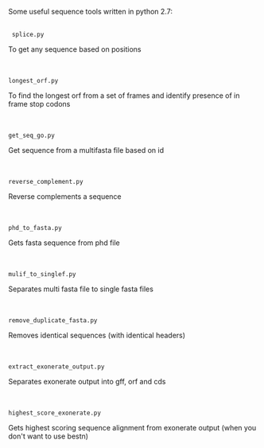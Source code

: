Some useful sequence tools written in python 2.7:<br /><br />
															
	 splice.py
To get any sequence based on positions <br /> <br /> <br /> 

	longest_orf.py
To find the longest orf from a set of frames and identify presence of in frame stop codons <br /> <br /> <br />

	get_seq_go.py
Get sequence from a multifasta file based on id <br /> <br /> <br /> 

	reverse_complement.py
Reverse complements a sequence <br /> <br /> <br /> 

	phd_to_fasta.py
Gets fasta sequence from phd file <br /> <br /> <br /> 

	mulif_to_singlef.py
Separates multi fasta file to single fasta files <br /> <br /> <br />

	remove_duplicate_fasta.py
Removes identical sequences (with identical headers) <br /> <br /> <br /> 

	extract_exonerate_output.py
Separates exonerate output into gff, orf and cds <br /> <br /> <br /> 

	highest_score_exonerate.py
Gets highest scoring sequence alignment from exonerate output (when you don't want to use bestn) <br /> <br /> <br />


